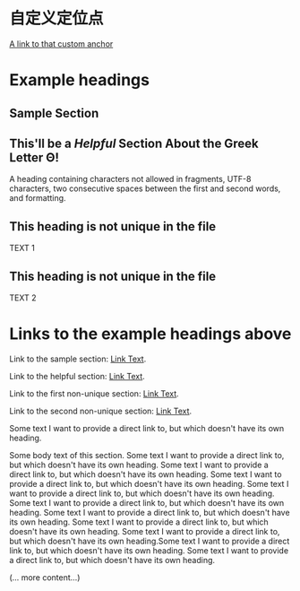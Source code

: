 
# 自定义定位点
[A link to that custom anchor](#my-custom-anchor-point)


# Example headings

## Sample Section

## This'll be a _Helpful_ Section About the Greek Letter Θ!
A heading containing characters not allowed in fragments, UTF-8 characters, two consecutive spaces between the first and second words, and formatting.

## This heading is not unique in the file

TEXT 1

## This heading is not unique in the file

TEXT 2

# Links to the example headings above

Link to the sample section: [Link Text](#sample-section).

Link to the helpful section: [Link Text](#thisll-be-a-helpful-section-about-the-greek-letter-Θ).

Link to the first non-unique section: [Link Text](#this-heading-is-not-unique-in-the-file).

Link to the second non-unique section: [Link Text](#this-heading-is-not-unique-in-the-file-1).




<a name="my-custom-anchor-point"></a>
Some text I want to provide a direct link to, but which doesn't have its own heading.

Some body text of this section.
Some text I want to provide a direct link to, but which doesn't have its own heading.
Some text I want to provide a direct link to, but which doesn't have its own heading.
Some text I want to provide a direct link to, but which doesn't have its own heading.
Some text I want to provide a direct link to, but which doesn't have its own heading.
Some text I want to provide a direct link to, but which doesn't have its own heading.
Some text I want to provide a direct link to, but which doesn't have its own heading.
Some text I want to provide a direct link to, but which doesn't have its own heading.
Some text I want to provide a direct link to, but which doesn't have its own heading.Some text I want to provide a direct link to, but which doesn't have its own heading.
Some text I want to provide a direct link to, but which doesn't have its own heading.

(… more content…)